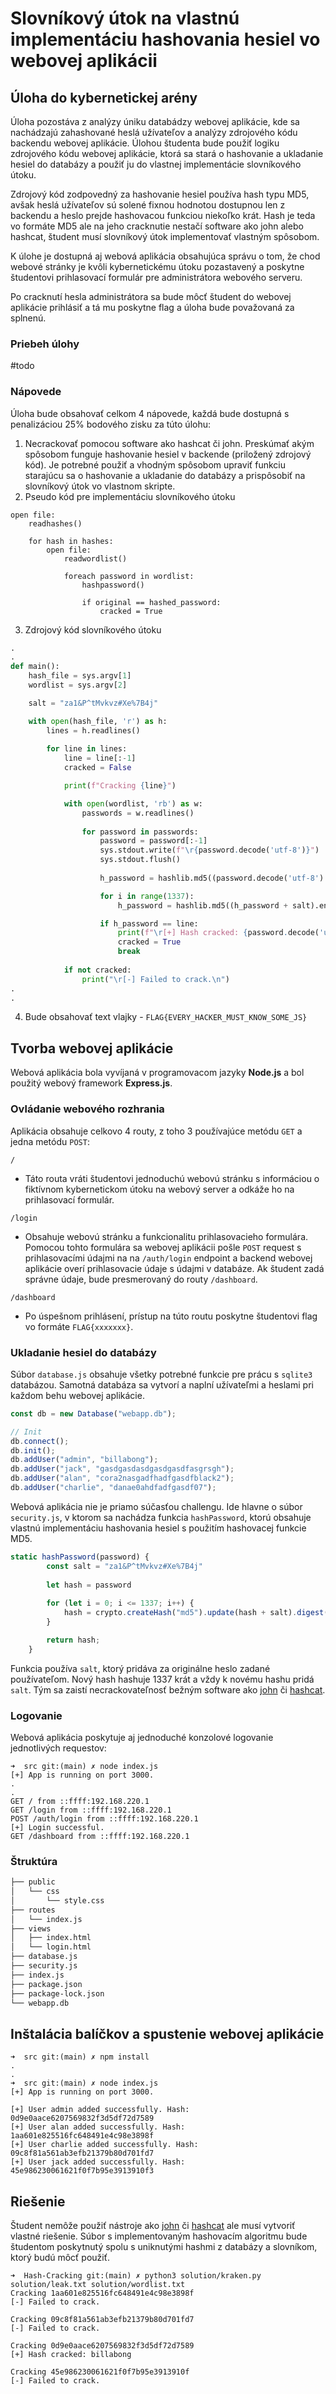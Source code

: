 # Slovníkový útok na vlastnú implementáciu hashovania hesiel vo webovej aplikácii

## Úloha do kybernetickej arény

Úloha pozostáva z analýzy úniku databádzy webovej aplikácie, kde sa nachádzajú zahashované heslá užívateľov a analýzy zdrojového kódu backendu webovej aplikácie. Úlohou študenta bude použiť logiku zdrojového kódu webovej aplikácie, ktorá sa stará o hashovanie a ukladanie hesiel do databázy a použiť ju do vlastnej implementácie slovníkového útoku.

Zdrojový kód zodpovedný za hashovanie hesiel používa hash typu MD5, avšak heslá užívateľov sú solené fixnou hodnotou dostupnou len z backendu a heslo prejde hashovacou funkciou niekoľko krát. Hash je teda vo formáte MD5 ale na jeho cracknutie nestačí software ako john alebo hashcat, študent musí slovníkový útok implementovať vlastným spôsobom.

K úlohe je dostupná aj webová aplikácia obsahujúca správu o tom, že chod webové stránky je kvôli kybernetickému útoku pozastavený a poskytne študentovi prihlasovací formulár pre administrátora webového serveru.

Po cracknutí hesla administrátora sa bude môcť študent do webovej aplikácie prihlásiť a tá mu poskytne flag a úloha bude považovaná za splnenú.

### Priebeh úlohy

#todo 

### Nápovede

Úloha bude obsahovať celkom 4 nápovede, každá bude dostupná s penalizáciou 25% bodového zisku za túto úlohu:

1.  Necrackovať pomocou software ako hashcat či john. Preskúmať akým spôsobom funguje hashovanie hesiel v 
backende (priložený zdrojový kód). Je potrebné použiť a vhodným spôsobom upraviť funkciu starajúcu sa o hashovanie a ukladanie do databázy a prispôsobiť na slovníkový útok vo vlastnom skripte.
2.  Pseudo kód pre implementáciu slovníkového útoku

```text
open file:
	readhashes()

	for hash in hashes:
		open file:
			readwordlist()

			foreach password in wordlist:
				hashpassword()
				
				if original == hashed_password:
					cracked = True
```

3. Zdrojový kód slovníkového útoku

```python
.
.
def main():
    hash_file = sys.argv[1]
    wordlist = sys.argv[2]

    salt = "za1&P^tMvkvz#Xe%7B4j"

    with open(hash_file, 'r') as h:
        lines = h.readlines()
        
        for line in lines:
            line = line[:-1]
            cracked = False

            print(f"Cracking {line}")

            with open(wordlist, 'rb') as w:
                passwords = w.readlines()
                
                for password in passwords:
                    password = password[:-1]
                    sys.stdout.write(f"\r{password.decode('utf-8')}")
                    sys.stdout.flush()
                    
                    h_password = hashlib.md5((password.decode('utf-8') + salt).encode('utf-8')).hexdigest()

                    for i in range(1337):
                        h_password = hashlib.md5((h_password + salt).encode('utf-8')).hexdigest()

                    if h_password == line:
                        print(f"\r[+] Hash cracked: {password.decode('utf-8')}\n")
                        cracked = True
                        break
            
            if not cracked:
                print("\r[-] Failed to crack.\n")
.
.
```

4.  Bude obsahovať text vlajky - `FLAG{EVERY_HACKER_MUST_KNOW_SOME_JS}`

## Tvorba webovej aplikácie

Webová aplikácia bola vyvíjaná v programovacom jazyky **Node.js** a bol použitý webový framework **Express.js**. 

### Ovládanie webového rozhrania

Aplikácia obsahuje celkovo 4 routy, z toho 3 používajúce metódu `GET` a jedna metódu `POST`:

`/`
- Táto routa vráti študentovi jednoduchú webovú stránku s informáciou o fiktívnom kybernetickom útoku na webový server a odkáže ho na prihlasovací formulár.

`/login`
- Obsahuje webovú stránku a funkcionalitu prihlasovacieho formulára. Pomocou tohto formulára sa webovej aplikácii pošle `POST` request s prihlasovacími údajmi na na `/auth/login` endpoint a backend webovej aplikácie overí prihlasovacie údaje s údajmi v databáze. Ak študent zadá správne údaje, bude presmerovaný do routy `/dashboard`.

`/dashboard`
- Po úspešnom prihlásení, prístup na túto routu poskytne študentovi flag vo formáte `FLAG{xxxxxxx}`.

### Ukladanie hesiel do databázy

Súbor `database.js` obsahuje všetky potrebné funkcie pre prácu s `sqlite3` databázou. Samotná databáza sa vytvorí a naplní užívateľmi a heslami pri každom behu webovej aplikácie.

```js
const db = new Database("webapp.db");

// Init
db.connect();
db.init();
db.addUser("admin", "billabong");
db.addUser("jack", "gasdgasdasdgasdgasdfasgrsgh");
db.addUser("alan", "cora2nasgadfhadfgasdfblack2");
db.addUser("charlie", "danae0ahdfadfgasdf07");
```

Webová aplikácia nie je priamo súčasťou challengu. Ide hlavne o súbor `security.js`, v ktorom sa nachádza funkcia `hashPassword`, ktorú obsahuje vlastnú implementáciu hashovania hesiel s použitím hashovacej funkcie MD5.

```js
static hashPassword(password) {
        const salt = "za1&P^tMvkvz#Xe%7B4j"
        
        let hash = password
    
        for (let i = 0; i <= 1337; i++) {
            hash = crypto.createHash("md5").update(hash + salt).digest("hex");
        }

		return hash;
    }
```

Funkcia používa `salt`, ktorý pridáva za originálne heslo zadané používateľom. Nový hash hashuje 1337 krát a vždy k novému hashu pridá `salt`. Tým sa zaistí necrackovateľnosť bežným software ako [john](https://github.com/openwall/john) či [hashcat](https://hashcat.net/hashcat/).

### Logovanie

Webová aplikácia poskytuje aj jednoduché konzolové logovanie jednotlivých requestov:

```text
➜  src git:(main) ✗ node index.js
[+] App is running on port 3000.
.
.
GET / from ::ffff:192.168.220.1
GET /login from ::ffff:192.168.220.1
POST /auth/login from ::ffff:192.168.220.1
[+] Login successful.
GET /dashboard from ::ffff:192.168.220.1
```

### Štruktúra

```bash
├── public
│   └── css
│       └── style.css
├── routes
│   └── index.js
├── views
│   ├── index.html
│   └── login.html
├── database.js
├── security.js
├── index.js
├── package.json
├── package-lock.json
└── webapp.db
```

## Inštalácia balíčkov a spustenie webovej aplikácie

```text
➜  src git:(main) ✗ npm install
.
.
➜  src git:(main) ✗ node index.js
[+] App is running on port 3000.

[+] User admin added successfully. Hash: 0d9e0aace6207569832f3d5df72d7589
[+] User alan added successfully. Hash: 1aa601e825516fc648491e4c98e3898f
[+] User charlie added successfully. Hash: 09c8f81a561ab3efb21379b80d701fd7
[+] User jack added successfully. Hash: 45e986230061621f0f7b95e3913910f3
```

## Riešenie

Študent nemôže použiť nástroje ako [john](https://github.com/openwall/john) či [hashcat](https://hashcat.net/hashcat/) ale musí vytvoriť vlastné riešenie. Súbor s implementovaným hashovacím algoritmu bude študentom poskytnutý spolu s uniknutými hashmi z databázy a slovníkom, ktorý budú môcť použiť.

```text
➜  Hash-Cracking git:(main) ✗ python3 solution/kraken.py solution/leak.txt solution/wordlist.txt
Cracking 1aa601e825516fc648491e4c98e3898f
[-] Failed to crack.

Cracking 09c8f81a561ab3efb21379b80d701fd7
[-] Failed to crack.

Cracking 0d9e0aace6207569832f3d5df72d7589
[+] Hash cracked: billabong

Cracking 45e986230061621f0f7b95e3913910f
[-] Failed to crack.
```